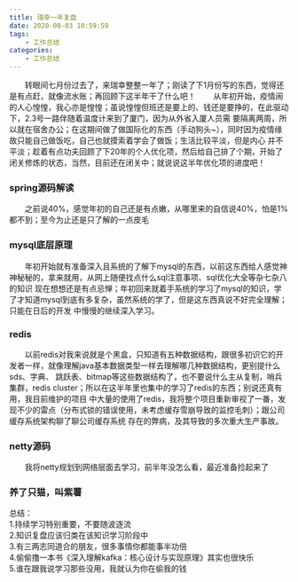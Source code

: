 ```yaml
---
title: 瑞幸一年复盘
date: 2020-08-03 10:59:59
tags: 
    - 工作总结
categories: 
    - 工作总结
---
```

　　转眼间七月份过去了，来瑞幸整整一年了；刚读了下1月份写的东西，觉得还是有点赶，就像流水账；再回顾下这半年干了什么吧！
　　从年初开始，疫情闹的人心惶惶，我心亦是惶惶；虽说惶惶但班还是要上的、钱还是要挣的，在此驱动下，2.3号一路伴随着温度计来到了厦门，因为从外省入厦人员需
要隔离两周，所以就在宿舍办公；在这期间做了做国际化的东西（手动狗头~），同时因为疫情缘故只能自己做饭吃，自己也就摸索着学会了做饭；生活比较平淡，但是内心
并不平淡；趁着有点功夫回顾了下20年的个人优化项，然后给自己排了个期，开始了闭关修炼的状态，当然，目前还在闭关中；就说说这半年优化项的进度吧！
<h3>spring源码解读</h3>
　　之前说40%，感觉年初的自己还是有点嫩，从哪里来的自信说40%，怕是1%都不到；至今为止还是只了解的一点皮毛
<h3>mysql底层原理</h3>
　　年初开始就有准备深入且系统的了解下mysql的东西，以前这东西给人感觉神神秘秘的，拿来就用，从网上随便找点什么sql注意事项、sql优化大全等杂七杂八的知识
现在想想还是有点忌惮；年初回来就着手系统的学习了mysql的知识，学了才知道mysql到底有多复杂，虽然系统的学了，但是这东西真说不好完全理解；只能在日后的开发
中慢慢的继续深入学习。
<h3>redis</h3>
　　以前redis对我来说就是个黑盒，只知道有五种数据结构，跟很多初识它的开发者一样，就像理解java基本数据类型一样去理解哪几种数据结构，更别提什么sds、字典、
跳跃表、bitmap等这些数据结构了，也不要说什么主从复制，哨兵集群，redis cluster；所以在这半年里也集中的学习了redis的东西；别说还真有用，我目前维护的项目
中大量的使用了redis，我将整个项目重新审视了一番，发现不少的雷点（分布式锁的错误使用，未考虑缓存雪崩导致的监控毛刺）；跟公司缓存系统架构聊了聊公司缓存系统
存在的弊病，及其导致的多次重大生产事故。
<h3>netty源码</h3>
　　我将netty规划到网络层面去学习，前半年没怎么看，最近准备捡起来了
<h3>养了只猫，叫紫薯</h3>

总结：<br/>
1.持续学习特别重要，不要随波逐流<br/>
2.知识复盘应该归类在该知识学习阶段中<br/>
3.有三两志同道合的朋友，很多事情你都能事半功倍<br/>
4.偷偷撸一本书《深入理解kafka：核心设计与实现原理》其实也很快乐<br/>
5.谁在跟我说学习那些没用，我就认为你在偷我的钱
